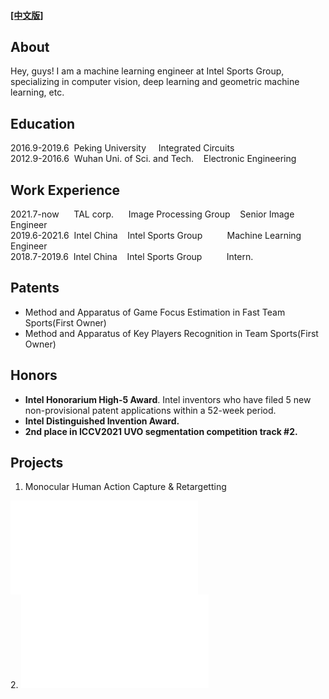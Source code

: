 #### [[中文版]](./index_cn.html)

## About
Hey, guys! I am a machine learning engineer at Intel Sports Group, specializing in computer vision, deep learning and geometric machine learning, etc. 

## Education
2016.9-2019.6&nbsp;&nbsp;Peking University&nbsp;&nbsp;&nbsp;&nbsp; Integrated Circuits<br>
2012.9-2016.6&nbsp;&nbsp;Wuhan Uni. of Sci. and Tech.&nbsp;&nbsp;&nbsp;&nbsp;Electronic Engineering

## Work Experience
2021.7-now&nbsp;&nbsp;&nbsp;&nbsp;&nbsp;&nbsp;TAL corp.&nbsp;&nbsp;&nbsp;&nbsp;&nbsp;&nbsp;Image Processing Group&nbsp;&nbsp;&nbsp;&nbsp;Senior Image Engineer<br>
2019.6-2021.6&nbsp;&nbsp;Intel China&nbsp;&nbsp;&nbsp;&nbsp;Intel Sports Group&nbsp;&nbsp;&nbsp;&nbsp;&nbsp;&nbsp;&nbsp;&nbsp;&nbsp;&nbsp;Machine Learning Engineer<br>
2018.7-2019.6&nbsp;&nbsp;Intel China&nbsp;&nbsp;&nbsp;&nbsp;Intel Sports Group&nbsp;&nbsp;&nbsp;&nbsp;&nbsp;&nbsp;&nbsp;&nbsp;&nbsp;&nbsp;Intern.<br>

## Patents
- Method and Apparatus of Game Focus Estimation in Fast Team Sports(First Owner)
- Method and Apparatus of Key Players Recognition in Team Sports(First Owner)

##  Honors
- **Intel Honorarium High-5 Award**. Intel inventors who have filed 5 new non-provisional patent applications within a 52-week period. 
- **Intel Distinguished Invention Award.**
- **2nd place in ICCV2021 UVO segmentation competition track #2.**

## Projects
1. Monocular Human Action Capture & Retargetting
<iframe src="//player.bilibili.com/player.html?aid=720653249&bvid=BV1WQ4y1z7bp&cid=414574687&page=1" scrolling="no" border="0" frameborder="no" framespacing="0" allowfullscreen="true"> </iframe>
<br>
2. 
<iframe src="//player.bilibili.com/player.html?aid=712603111&bvid=BV1tD4y197Gr&cid=247977082&page=1" scrolling="no" border="0" frameborder="no" framespacing="0" allowfullscreen="true"> </iframe>

